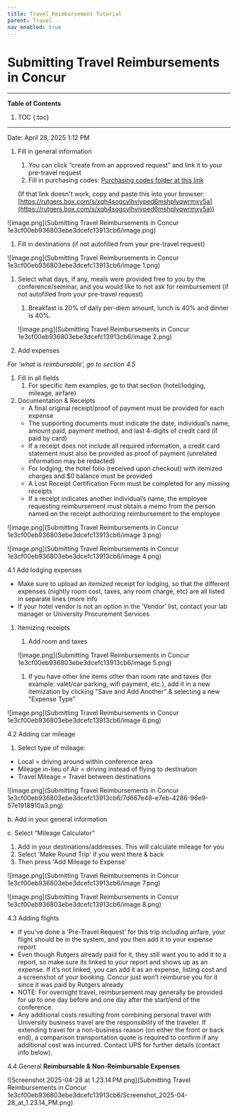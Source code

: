 ```yaml
---
title: Travel Reimbursement Tutorial
parent: Travel
nav_enabled: true 
---
```


# Submitting Travel Reimbursements in Concur
---
**Table of Contents**
1. TOC
{:toc}
---

Date: April 28, 2025 1:12 PM

1. Fill in general information
    1. You can click “create from an approved request” and link it to your pre-travel request
    2. Fill in purchasing codes: [Purchasing codes folder at this link](https://rutgers.box.com/s/xqh4sogcvlhviyped6mshplyqwrmxy5a)
    
    (If that link doesn't work, copy and paste this into your browser:  [https://rutgers.box.com/s/xqh4sogcvlhviyped6mshplyqwrmxy5a](https://rutgers.box.com/s/xqh4sogcvlhviyped6mshplyqwrmxy5a))

![image.png](Submitting Travel Reimbursements in Concur 1e3cf00eb936803ebe3dcefc13913cb6/image.png)

1. Fill in destinations (if not autofilled from your pre-travel request)

![image.png](Submitting Travel Reimbursements in Concur 1e3cf00eb936803ebe3dcefc13913cb6/image 1.png)

1. Select what days, if any, meals were provided free to you by the conference/seminar, and you would like to not ask for reimbursement  (if not autofilled from your pre-travel request)
    1. Breakfast is 20% of daily per-diem amount, lunch is 40% and dinner is 40%.
    
    ![image.png](Submitting Travel Reimbursements in Concur 1e3cf00eb936803ebe3dcefc13913cb6/image 2.png)
    
2. Add expenses

*For ‘what is reimbursable’, go to section 4.5*

1. Fill in all fields
    1. For specific item examples, go to that section (hotel/lodging, mileage, airfare)
2. Documentation & Receipts
    - A final original receipt/proof of payment must be provided for each expense
    - The supporting documents must indicate the date, individual’s name, amount paid, payment method, and last 4-digits of credit card (if paid by card)
    - If a receipt does not include all required information, a credit card statement must also be provided as proof of payment (unrelated information may be redacted)
    - For lodging, the hotel folio (received upon checkout) with itemized charges and $0 balance must be provided
    - A Lost Receipt Certification Form must be completed for any missing receipts
    - If a receipt indicates another individual’s name, the employee requesting reimbursement must obtain a memo from the person named on the receipt authorizing reimbursement to the employee

![image.png](Submitting Travel Reimbursements in Concur 1e3cf00eb936803ebe3dcefc13913cb6/image 3.png)

![image.png](Submitting Travel Reimbursements in Concur 1e3cf00eb936803ebe3dcefc13913cb6/image 4.png)

4.1 Add lodging expenses

- Make sure to upload an *itemized* receipt for lodging, so that the different expenses (nightly room cost, taxes, any room charge, etc) are all listed in separate lines (more info
- If your hotel vendor is not an option in the 'Vendor' list, contact your lab manager or University Procurement Services
1. Itemizing receipts
    1. Add room and taxes
    
    ![image.png](Submitting Travel Reimbursements in Concur 1e3cf00eb936803ebe3dcefc13913cb6/image 5.png)
    
    1. If you have other line items other than room rate and taxes (for example: valet/car parking, wifi payment, etc.), add it in a new itemization by clicking "Save and Add Another" & selecting a new "Expense Type"

![image.png](Submitting Travel Reimbursements in Concur 1e3cf00eb936803ebe3dcefc13913cb6/image 6.png)

4.2 Adding car mileage

1. Select type of mileage:
- Local = driving around within conference area
- Mileage in-lieu of Air = driving instead of flying to destination
- Travel Mileage = Travel between destinations

![image.png](Submitting Travel Reimbursements in Concur 1e3cf00eb936803ebe3dcefc13913cb6/7d667e48-e7eb-4286-96e9-57e1918910a3.png)

b. Add in your general information

c. Select “Mileage Calculator”

1. Add in your destinations/addresses. This will calculate mileage for you
2. Select 'Make Round Trip' if you went there & back
3. Then press 'Add Mileage to Expense'

![image.png](Submitting Travel Reimbursements in Concur 1e3cf00eb936803ebe3dcefc13913cb6/image 7.png)

![image.png](Submitting Travel Reimbursements in Concur 1e3cf00eb936803ebe3dcefc13913cb6/image 8.png)

4.3 Adding flights

- If you've done a 'Pre-Travel Request' for this trip including airfare, your flight should be in the system, and you then add it to your expense report
- Even though Rutgers already paid for it, they still want you to add it to a report, so make sure its linked to your report and shows up as an expense. If it’s not linked, you can add it as an expense, listing cost and a screenshot of your booking. Concur just won’t reimburse you for it since it was paid by Rutgers already
- NOTE: For overnight travel, reimbursement may generally be provided for up to one day before and one day after the start/end of the conference.
- Any additional costs resulting from combining personal travel with University business travel are the responsibility of the traveler. If extending travel for a non-business reason (on either the front or back end), a comparison transportation quote is required to confirm if any additional cost was incurred. Contact UPS for further details (contact info below).

4.4 General **Reimbursable & Non-Reimbursable Expenses**   

![Screenshot 2025-04-28 at 1.23.14 PM.png](Submitting Travel Reimbursements in Concur 1e3cf00eb936803ebe3dcefc13913cb6/Screenshot_2025-04-28_at_1.23.14_PM.png)